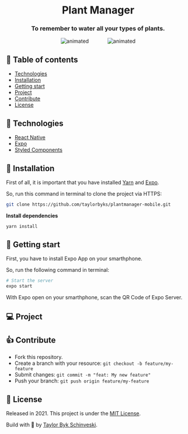 <h1 align="center">
  Plant Manager
</h1>

<h3 align="center">
  To remember to water all your types of plants.
</h3>

<p align="center">
  <img src="https://media.giphy.com/media/IjWgLSXkzwnxJ2Eymi/giphy.gif" alt="animated" />
   &nbsp;&nbsp;&nbsp;&nbsp;&nbsp;
   &nbsp;&nbsp;&nbsp;&nbsp;&nbsp;
  <img src="https://media.giphy.com/media/Bhf3i6iAtTrQXBR4wH/giphy.gif" alt="animated" />
</p>


## 🔗 Table of contents
- [Technologies](#technologies)
- [Installation](#installation)
- [Getting start](#start)
- [Project](#project)
- [Contribute](#contribute)
- [License](#license)

## 📌 Technologies <a name="technologies"/>

- [React Native](https://reactnative.dev/)
- [Expo](https://expo.io/)
- [Styled Components](https://styled-components.com/)

## 📂 Installation <a name="installation"/>

First of all, it is important that you have installed [Yarn](https://yarnpkg.com/) and [Expo](https://expo.io/).

So, run this command in terminal to clone the project via HTTPS:

```bash
git clone https://github.com/taylorbyks/plantmanager-mobile.git
```

**Install dependencies**

```bash
yarn install
```

## 🚀 Getting start <a name="start"/>

First, you have to install Expo App on your smarthphone.

So, run the following command in terminal:

```bash
# Start the server
expo start
```

With Expo open on your smarthphone, scan the QR Code of Expo Server.


## 💻 Project <a name="project"/>


## 👍 Contribute <a name="contribute"/>

- Fork this repository.
- Create a branch with your resource: ```git checkout -b feature/my-feature```
- Submit changes: ```git commit -m "feat: My new feature"```
- Push your branch: ```git push origin feature/my-feature```

## 📕 License <a name="license"/>

Released in 2021. This project is under the [MIT License](https://choosealicense.com/licenses/mit/).

Build with 💜 by [Taylor Byk Schinveski](https://github.com/taylorabyks/).
